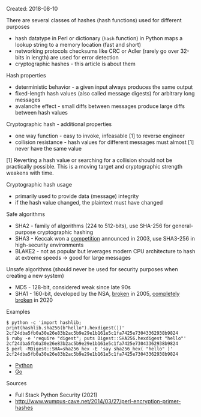 Created: 2018-08-10

There are several classes of hashes (hash functions) used for different purposes

* hash datatype in Perl or dictionary (`hash` function) in Python maps a lookup string to a memory location (fast and short)
* networking protocols checksums like CRC or Adler (rarely go over 32-bits in length) are used for error detection
* cryptographic hashes - this article is about them

Hash properties

* deterministic behavior - a given input always produces the same output
* fixed-length hash values (also called message digests) for arbitrary long messages
* avalanche effect - small diffs between messages produce large diffs between hash values

Cryptographic hash - additional properties

* one way function - easy to invoke, infeasable [1] to reverse engineer
* collision resistance - hash values for different messages must almost [1] never have the same value

[1] Reverting a hash value or searching for a collision should not be practically possible. This is a moving target and cryptographic strength weakens with time.

Cryptographic hash usage

* primarily used to provide data (message) integrity
* if the hash value changed, the plaintext must have changed

Safe algorithms

* SHA2 - family of algorithms (224 to 512-bits), use SHA-256 for general-purpose cryptographic hashing
* SHA3 - Keccak won a [competition](https://csrc.nist.gov/projects/hash-functions/sha-3-project) announced in 2003, use SHA3-256 in high-security environments
* BLAKE2 - not as popular but leverages modern CPU architecture to hash at extreme speeds -> good for large messages

Unsafe algorithms (should never be used for security purposes when creating a new system)

* MD5 - 128-bit, considered weak since late 90s
* SHA1 - 160-bit, developed by the NSA, [broken](https://www.schneier.com/blog/archives/2005/02/sha1_broken.html) in 2005, [completely broken](https://sha-mbles.github.io/) in 2020

Examples

```
$ python -c 'import hashlib; print(hashlib.sha256(b"hello").hexdigest())'
2cf24dba5fb0a30e26e83b2ac5b9e29e1b161e5c1fa7425e73043362938b9824
$ ruby -e 'require "digest"; puts Digest::SHA256.hexdigest "hello"'
2cf24dba5fb0a30e26e83b2ac5b9e29e1b161e5c1fa7425e73043362938b9824
$ perl -MDigest::SHA=sha256_hex -E 'say sha256_hex( "hello" )'
2cf24dba5fb0a30e26e83b2ac5b9e29e1b161e5c1fa7425e73043362938b9824
```

* [Python](https://gist.github.com/jreisinger/833d02c2f544439e481b2e5ab5171baa)
* [Go](https://go.dev/play/p/tiT5N29hc4o)

Sources

* Full Stack Python Security (2021)
* http://www.wumpus-cave.net/2014/03/27/perl-encryption-primer-hashes
